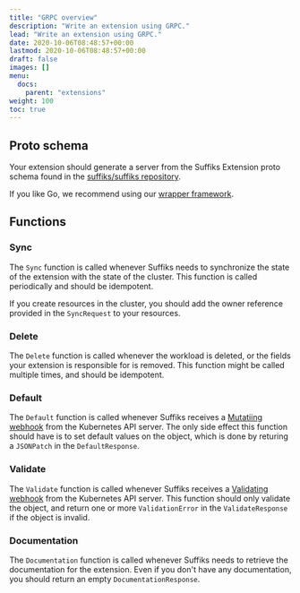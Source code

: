 ```yaml
---
title: "GRPC overview"
description: "Write an extension using GRPC."
lead: "Write an extension using GRPC."
date: 2020-10-06T08:48:57+00:00
lastmod: 2020-10-06T08:48:57+00:00
draft: false
images: []
menu:
  docs:
    parent: "extensions"
weight: 100
toc: true
---
```


## Proto schema

Your extension should generate a server from the Suffiks Extension proto schema found in the [suffiks/suffiks repository](https://github.com/suffiks/suffiks/blob/main/extension/proto/extension.proto).

If you like Go, we recommend using our [wrapper framework](../go).

## Functions

### Sync

The `Sync` function is called whenever Suffiks needs to synchronize the state of the extension with the state of the cluster.
This function is called periodically and should be idempotent.

If you create resources in the cluster, you should add the owner reference provided in the `SyncRequest` to your resources.

### Delete

The `Delete` function is called whenever the workload is deleted, or the fields your extension is responsible for is removed.
This function might be called multiple times, and should be idempotent.

### Default

The `Default` function is called whenever Suffiks receives a [Mutatiing webhook](https://kubernetes.io/docs/reference/access-authn-authz/extensible-admission-controllers/) from the Kubernetes API server.
The only side effect this function should have is to set default values on the object, which is done by returing a `JSONPatch` in the `DefaultResponse`.

### Validate

The `Validate` function is called whenever Suffiks receives a [Validating webhook](https://kubernetes.io/docs/reference/access-authn-authz/extensible-admission-controllers/) from the Kubernetes API server.
This function should only validate the object, and return one or more `ValidationError` in the `ValidateResponse` if the object is invalid.

### Documentation

The `Documentation` function is called whenever Suffiks needs to retrieve the documentation for the extension.
Even if you don't have any documentation, you should return an empty `DocumentationResponse`.
